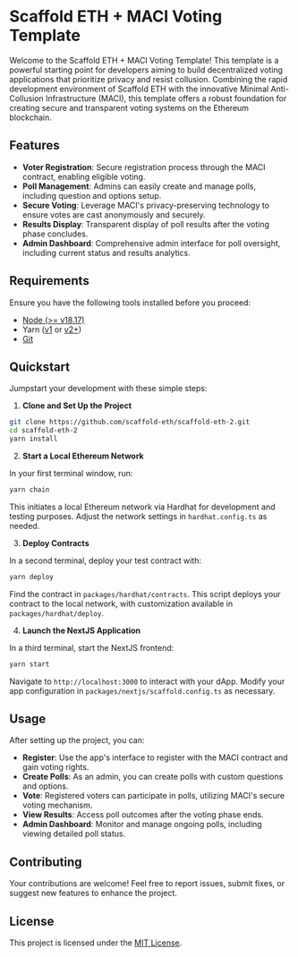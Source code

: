 # Scaffold ETH + MACI Voting Template

Welcome to the Scaffold ETH + MACI Voting Template! This template is a powerful starting point for developers aiming to build decentralized voting applications that prioritize privacy and resist collusion. Combining the rapid development environment of Scaffold ETH with the innovative Minimal Anti-Collusion Infrastructure (MACI), this template offers a robust foundation for creating secure and transparent voting systems on the Ethereum blockchain.

## Features

- **Voter Registration**: Secure registration process through the MACI contract, enabling eligible voting.
- **Poll Management**: Admins can easily create and manage polls, including question and options setup.
- **Secure Voting**: Leverage MACI's privacy-preserving technology to ensure votes are cast anonymously and securely.
- **Results Display**: Transparent display of poll results after the voting phase concludes.
- **Admin Dashboard**: Comprehensive admin interface for poll oversight, including current status and results analytics.

## Requirements

Ensure you have the following tools installed before you proceed:

- [Node (>= v18.17)](https://nodejs.org/en/download/)
- Yarn ([v1](https://classic.yarnpkg.com/en/docs/install/) or [v2+](https://yarnpkg.com/getting-started/install))
- [Git](https://git-scm.com/downloads)

## Quickstart

Jumpstart your development with these simple steps:

1. **Clone and Set Up the Project**

```bash
git clone https://github.com/scaffold-eth/scaffold-eth-2.git
cd scaffold-eth-2
yarn install
```

2. **Start a Local Ethereum Network**

In your first terminal window, run:

```bash
yarn chain
```

This initiates a local Ethereum network via Hardhat for development and testing purposes. Adjust the network settings in `hardhat.config.ts` as needed.

3. **Deploy Contracts**

In a second terminal, deploy your test contract with:

```bash
yarn deploy
```

Find the contract in `packages/hardhat/contracts`. This script deploys your contract to the local network, with customization available in `packages/hardhat/deploy`.

4. **Launch the NextJS Application**

In a third terminal, start the NextJS frontend:

```bash
yarn start
```

Navigate to `http://localhost:3000` to interact with your dApp. Modify your app configuration in `packages/nextjs/scaffold.config.ts` as necessary.

## Usage

After setting up the project, you can:

- **Register**: Use the app's interface to register with the MACI contract and gain voting rights.
- **Create Polls**: As an admin, you can create polls with custom questions and options.
- **Vote**: Registered voters can participate in polls, utilizing MACI's secure voting mechanism.
- **View Results**: Access poll outcomes after the voting phase ends.
- **Admin Dashboard**: Monitor and manage ongoing polls, including viewing detailed poll status.

## Contributing

Your contributions are welcome! Feel free to report issues, submit fixes, or suggest new features to enhance the project.

## License

This project is licensed under the [MIT License](LICENSE).

